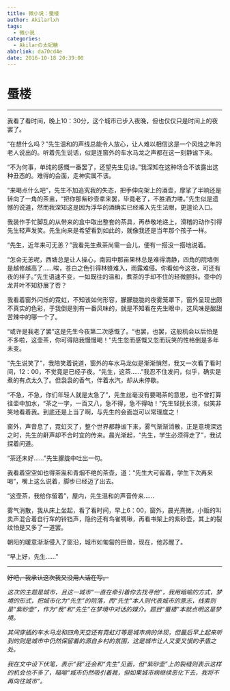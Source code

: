 ```yaml
---
title: 微小说：蜃楼
author: Akilarlxh
tags:
  - 微小说
categories:
  - Akilarの太妃糖
abbrlink: da70cd4e
date: 2016-10-18 20:39:00
---
```

# 蜃楼
---
我看了看时间，晚上10：30分，这个城市已步入夜晚，但也仅仅只是时间上的夜罢了。


“在想什么吗？”先生温和的声线总能令人放心，让人难以相信这是一个风烛之年的老人说出的。听着先生说话，似是连窗外的车水马龙之声都在这一刻静谧下来。

“不为何事，单纯的感慨一番罢了，还望先生见谅。”我深知在这种场合不该露出这种丑态的。难得的会面，走神实属不该。

“来喝点什么吧”，先生不加追究我的失态，把手伸向架上的酒壶，摩挲了半晌还是转向了一角的茶盅，“把你那紫砂壶拿来罢，毕竟老了，不胜酒力喽。”先生似是遗憾的说道，然而我深知这是因为浮华的酒确实已经难入先生法眼，更遑论入口。

我装作手忙脚乱的从带来的盒中取出整套的茶具，再恭敬地递上，滑稽的动作引得先生轻声发笑。先生向来是希望看到如此的，就像我还是当年那个孩子一样。

“先生，近年来可无恙？”我看先生煮茶尚需一会儿，便有一搭没一搭地说着。

“怎会无恙呢，西塘总是让人操心，南园中那亩果林总是难得清静，四角的院墙倒是越修越高了……唉，苍白之色引得林蜂难入，雨露难侵。你看如今这夜，可还有夜的样子。”先生语速不变，一如既往的温和，煮茶的手却不住的轻微颤抖。壶中的龙井叶不知舒展了否？

我看着窗外闪烁的霓虹，不知该如何形容，朦朦胧胧的夜雾笼罩下，窗外呈现出颇不真实的色彩，于我倒是别有一番风味的，就是不知看在先生眼中，这风味是酸甜苦辣中的哪一个了。

“或许是我老了罢”这是先生今夜第二次感慨了。“也罢，也罢，这般机会以后怕是不多啦，这壶茶，你可得陪我慢慢喝！”先生忽而感慨又忽而玩笑的性格倒是多年未变。

“先生说笑了”，我陪笑着说道，窗外的车水马龙似是渐渐悄然，我又一次看了看时间，12：00，不觉竟是已经子夜。“先生，这茶……”我忍不住发问，似乎，确实是煮的有点太久了。但袅袅的香气，伴着水汽，却从未停歇。

“不急，不急，你们年轻人就是太急了”，先生丝毫没有要喝茶的意思，也不曾打算往壶中加水，“茶之一字，一百又八，急不得，急不得呦！”先生轻抚长须，似笑非笑地看着我。到底还是上当了啊，与先生的会面岂可以常理度之！

窗外，声音息了，霓虹灭了，整个世界都静谧下来，雾气渐渐消散，正是意境深远之时，先生的鼾声却不合时宜的传来。晨光渐起，“先生，学生必须得走了”，我试探着问道。

“茶还未好……”先生朦胧中吐出一句。

我看着空空如也得茶盅和青烟不绝的茶壶，道：“先生大可留着，学生下次再来喝”，嘴上这么说着，脚步已经迈了出去。

“这壶茶，我给你留着”，屋内，先生温和的声音传来……

雾气消散，我从床上坐起，看了看时间，早上6：00，窗外，晨光熹微，小贩的叫卖声混合着自行车的铃铛声，隐约还有鸟雀啁啾，再看书架上的紫砂壶，其上的裂纹怕是又多了一道罢。

朝阳的暖意渐渐侵入了窗沿，城市如匍匐的巨兽，现在，他苏醒了。

“早上好，先生……”


---

~~好吧，我承认这次我又没用人话在写。~~

*这次的主题是城市，且这一城市“一直在牵引着你去找寻他”，我用暗喻的方式，梦境的形式，把城市化为“先生”的院落，而“先生”本人则代表城市的意志，线索则是“紫砂壶”，作为“我”和“先生”在梦境中对话的媒介。题目“蜃楼”本就点明这是梦境。*

*其间穿插的车水马龙和四角天空还有霓虹灯等是城市病的体现，但最后早上起来听到的则是城市中仍然保留着的源自乡村的氛围，这是城市让人又爱又恨的矛盾之处。*

*我在文中设下伏笔，表示“我”还会和“先生”见面，但“紫砂壶”上的裂缝则表示这样的机会也不多了，暗喻“城市仍然吸引着我，但如果城市病继续恶化下去，我将不再向往城市”。*